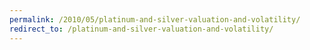```yaml
---
permalink: /2010/05/platinum-and-silver-valuation-and-volatility/
redirect_to: /platinum-and-silver-valuation-and-volatility/
---
```

